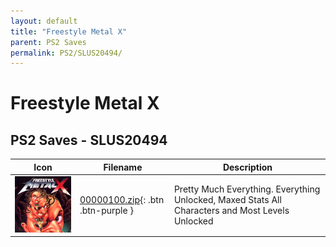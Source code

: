 ```yaml
---
layout: default
title: "Freestyle Metal X"
parent: PS2 Saves
permalink: PS2/SLUS20494/
---
```

# Freestyle Metal X

## PS2 Saves - SLUS20494

| Icon | Filename | Description |
|------|----------|-------------|
| ![Freestyle Metal X](icon0.png) | [00000100.zip](00000100.zip){: .btn .btn-purple } | Pretty Much Everything. Everything Unlocked, Maxed Stats All Characters and Most Levels Unlocked |
